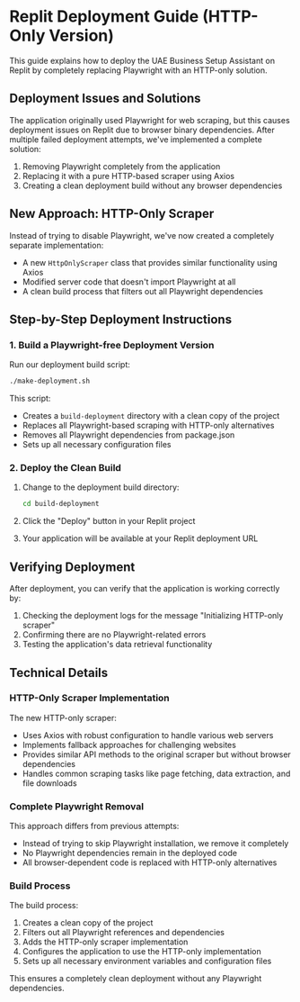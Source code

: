 # Replit Deployment Guide (HTTP-Only Version)

This guide explains how to deploy the UAE Business Setup Assistant on Replit by completely replacing Playwright with an HTTP-only solution.

## Deployment Issues and Solutions

The application originally used Playwright for web scraping, but this causes deployment issues on Replit due to browser binary dependencies. After multiple failed deployment attempts, we've implemented a complete solution:

1. Removing Playwright completely from the application
2. Replacing it with a pure HTTP-based scraper using Axios
3. Creating a clean deployment build without any browser dependencies

## New Approach: HTTP-Only Scraper

Instead of trying to disable Playwright, we've now created a completely separate implementation:

- A new `HttpOnlyScraper` class that provides similar functionality using Axios
- Modified server code that doesn't import Playwright at all
- A clean build process that filters out all Playwright dependencies

## Step-by-Step Deployment Instructions

### 1. Build a Playwright-free Deployment Version

Run our deployment build script:

```bash
./make-deployment.sh
```

This script:
- Creates a `build-deployment` directory with a clean copy of the project
- Replaces all Playwright-based scraping with HTTP-only alternatives
- Removes all Playwright dependencies from package.json
- Sets up all necessary configuration files

### 2. Deploy the Clean Build

1. Change to the deployment build directory:
   ```bash
   cd build-deployment
   ```

2. Click the "Deploy" button in your Replit project

3. Your application will be available at your Replit deployment URL

## Verifying Deployment

After deployment, you can verify that the application is working correctly by:

1. Checking the deployment logs for the message "Initializing HTTP-only scraper"
2. Confirming there are no Playwright-related errors
3. Testing the application's data retrieval functionality

## Technical Details

### HTTP-Only Scraper Implementation

The new HTTP-only scraper:
- Uses Axios with robust configuration to handle various web servers
- Implements fallback approaches for challenging websites
- Provides similar API methods to the original scraper but without browser dependencies
- Handles common scraping tasks like page fetching, data extraction, and file downloads

### Complete Playwright Removal

This approach differs from previous attempts:
- Instead of trying to skip Playwright installation, we remove it completely
- No Playwright dependencies remain in the deployed code
- All browser-dependent code is replaced with HTTP-only alternatives

### Build Process

The build process:
1. Creates a clean copy of the project
2. Filters out all Playwright references and dependencies
3. Adds the HTTP-only scraper implementation
4. Configures the application to use the HTTP-only implementation
5. Sets up all necessary environment variables and configuration files

This ensures a completely clean deployment without any Playwright dependencies.